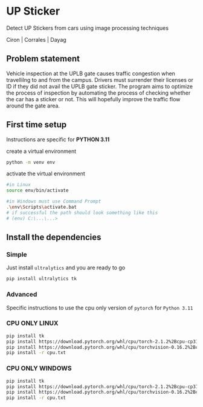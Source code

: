 # UP Sticker

Detect UP Stickers from cars using image processing techniques

Ciron | Corrales | Dayag

## Problem statement
Vehicle inspection at the UPLB gate causes traffic congestion when travellilng to and from the campus. Drivers must surrender their licenses or ID if they did not avail the UPLB gate sticker. The program aims to optimize the process of inspection by automating the process of checking whether the car has a sticker or not. This will hopefully improve the traffic flow around the gate area.

## First time setup

Instructions are specific for **PYTHON 3.11**

create a virtual environment

```sh
python -m venv env
```

activate the virtual environment

```sh
#in Linux
source env/bin/activate

#in Windows must use Command Prompt
.\env\Scripts\activate.bat
# if successful the path should look something like this
# (env) C:\...\...>
```

## Install the dependencies

### Simple

Just install `ultralytics` and you are ready to go

```sh
pip install ultralytics tk
```
### Advanced

Specific instructions to use the cpu only version of `pytorch` for `Python 3.11`

<!-- https://download.pytorch.org/whl/torch/
https://download.pytorch.org/whl/torchvision/ -->

### CPU ONLY LINUX
```sh
pip install tk
pip install https://download.pytorch.org/whl/cpu/torch-2.1.2%2Bcpu-cp311-cp311-linux_x86_64.whl
pip install https://download.pytorch.org/whl/cpu/torchvision-0.16.2%2Bcpu-cp311-cp311-linux_x86_64.whl
pip install -r cpu.txt
```

### CPU ONLY WINDOWS
```sh
pip install tk
pip install https://download.pytorch.org/whl/cpu/torch-2.1.2%2Bcpu-cp311-cp311-win_amd64.whl
pip install https://download.pytorch.org/whl/cpu/torchvision-0.16.2%2Bcpu-cp311-cp311-win_amd64.whl
pip install -r cpu.txt
```
